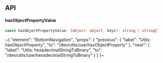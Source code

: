 

## API

#### hasObjectPropertyValue

```ts
const hasObjectPropertyValue: (object: object, keys?: string | string[]) => boolean;
```


~{
  "element": "BottomNavigation",
  "props": {
    "previous": {
      "label": "Utils: hasObjectProperty",
      "to": "/dev/utils/use/hasObjectProperty"
    },
    "next": {
      "label": "Utils: hexadecimalStringToBinary",
      "to": "/dev/utils/use/hexadecimalStringToBinary"
    }
  }
}~
